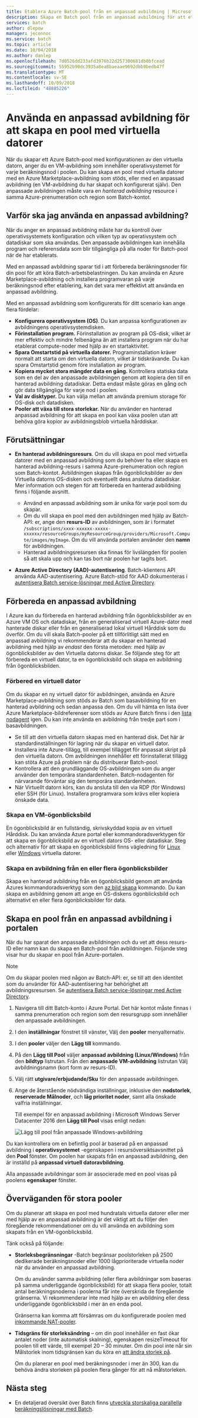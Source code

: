 ```yaml
---
title: Etablera Azure Batch-pool från en anpassad avbildning | Microsoft Docs
description: Skapa en Batch pool från en anpassad avbildning för att etablera beräkningsnoder som innehåller program och data som du behöver för ditt program. Anpassade avbildningar är ett effektivt sätt att konfigurera beräkningsnoder för att köra Batch-arbetsbelastningar.
services: batch
author: dlepow
manager: jeconnoc
ms.service: batch
ms.topic: article
ms.date: 10/04/2018
ms.author: danlep
ms.openlocfilehash: 7d0526dd233afd3976b22d257300681db0bfcead
ms.sourcegitcommit: 55952b90dc3935a8ea8baeaae9692dbb9bedb47f
ms.translationtype: MT
ms.contentlocale: sv-SE
ms.lasthandoff: 10/09/2018
ms.locfileid: "48885226"
---
```

# <a name="use-a-custom-image-to-create-a-pool-of-virtual-machines"></a>Använda en anpassad avbildning för att skapa en pool med virtuella datorer 

När du skapar ett Azure Batch-pool med konfigurationen av den virtuella datorn, anger du en VM-avbildning som innehåller operativsystemet för varje beräkningsnod i poolen. Du kan skapa en pool med virtuella datorer med en Azure Marketplace-avbildning som stöds, eller med en anpassad avbildning (en VM-avbildning du har skapat och konfigurerat själv). Den anpassade avbildningen måste vara en *hanterad avbildning* resource i samma Azure-prenumeration och region som Batch-kontot.

## <a name="why-use-a-custom-image"></a>Varför ska jag använda en anpassad avbildning?

När du anger en anpassad avbildning måste har du kontroll över operativsystemets konfiguration och vilken typ av operativsystem och datadiskar som ska användas. Den anpassade avbildningen kan innehålla program och referensdata som blir tillgängliga på alla noder för Batch-pool när de har etablerats.

Med en anpassad avbildning sparar tid i att förbereda beräkningsnoder för din pool för att köra Batch-arbetsbelastningen. Du kan använda en Azure Marketplace-avbildning och installera programvaran på varje beräkningsnod efter etablering, kan det vara mer effektivt att använda en anpassad avbildning.

Med en anpassad avbildning som konfigurerats för ditt scenario kan ange flera fördelar:

- **Konfigurera operativsystem (OS)**. Du kan anpassa konfigurationen av avbildningens operativsystemdisken. 
- **Förinstallation program.** Förinstallation av program på OS-disk, vilket är mer effektiv och mindre felbenägna än att installera program när du har etablerat compute-noder med hjälp av en startaktivitet.
- **Spara Omstartstid på virtuella datorer.** Programinstallation kräver normalt att starta om den virtuella datorn, vilket är tidskrävande. Du kan spara Omstartstid genom före installation av program. 
- **Kopiera mycket stora mängder data en gång.** Kontrollera statiska data som en del av den anpassade avbildningen genom att kopiera den till en hanterad avbildning datadiskar. Detta endast måste göras en gång och gör data tillgängliga för varje nod i poolen.
- **Val av disktyper.** Du kan välja mellan att använda premium storage för OS-disk och datadisken.
- **Pooler att växa till stora storlekar.** När du använder en hanterad anpassad avbildning för att skapa en pool kan växa poolen utan att behöva göra kopior av avbildningsblob virtuella hårddiskar. 


## <a name="prerequisites"></a>Förutsättningar

- **En hanterad avbildningsresurs**. Om du vill skapa en pool med virtuella datorer med en anpassad avbildning som du behöver ha eller skapa en hanterad avbildning-resurs i samma Azure-prenumeration och region som Batch-kontot. Avbildningen skapas från ögonblicksbilder av den Virtuella datorns OS-disken och eventuellt dess anslutna datadiskar. Mer information och stegen för att förbereda en hanterad avbildning finns i följande avsnitt. 
  - Använd en anpassad avbildning som är unika för varje pool som du skapar.
  - Om du vill skapa en pool med den avbildningen med hjälp av Batch-API: er, ange den **resurs-ID** av avbildningen, som är i formatet `/subscriptions/xxxx-xxxxxx-xxxxx-xxxxxx/resourceGroups/myResourceGroup/providers/Microsoft.Compute/images/myImage`. Om du vill använda portalen använder den **namn** för avbildningen.  
  - Hanterad avbildningsresursen ska finnas för livslängden för poolen så att skala upp och kan tas bort när poolen har tagits bort.

- **Azure Active Directory (AAD)-autentisering**. Batch-klientens API använda AAD-autentisering. Azure Batch-stöd för AAD dokumenteras i [autentisera Batch service-lösningar med Active Directory](batch-aad-auth.md).

## <a name="prepare-a-custom-image"></a>Förbereda en anpassad avbildning

I Azure kan du förbereda en hanterad avbildning från ögonblicksbilder av en Azure VM OS och datadiskar, från en generaliserad virtuell Azure-dator med hanterade diskar eller från en generaliserad lokal virtuell Hårddisk som du överför. Om du vill skala Batch-pooler på ett tillförlitligt sätt med en anpassad avbildning vi rekommenderar att du skapar en hanterad avbildning med hjälp av *endast* den första metoden: med hjälp av ögonblicksbilder av den Virtuella datorns diskar. Se följande steg för att förbereda en virtuell dator, ta en ögonblicksbild och skapa en avbildning från ögonblicksbilden. 

### <a name="prepare-a-vm"></a>Förbered en virtuell dator 

Om du skapar en ny virtuell dator för avbildningen, använda en Azure Marketplace-avbildning som stöds av Batch som basavbildning för en hanterad avbildning och sedan anpassa den.  Om du vill hämta en lista över Azure Marketplace-bildreferenser som stöds av Azure Batch finns i den [lista nodagent](/rest/api/batchservice/account/listnodeagentskus) igen. Du kan inte använda en avbildning från tredje part som i basavbildningen.

* Se till att den virtuella datorn skapas med en hanterad disk. Det här är standardinställningen för lagring när du skapar en virtuell dator.
* Installera inte Azure-tillägg, till exempel tillägget för anpassat skript på den virtuella datorn. Om avbildningen innehåller ett förinstallerat tillägg kan stöta Azure på problem när du distribuerar Batch-pool.
* Kontrollera att den grundläggande OS-avbildningen som du anger använder den temporära standardenheten. Batch-nodagenten för närvarande förväntar sig den temporära standardenheten.
* När Virtuellt datorn körs, kan du ansluta till den via RDP (för Windows) eller SSH (för Linux). Installera programvara som krävs eller kopiera önskade data.  

### <a name="create-a-vm-snapshot"></a>Skapa en VM-ögonblicksbild

En ögonblicksbild är en fullständig, skrivskyddad kopia av en virtuell Hårddisk. Du kan använda Azure portal eller kommandoradsverktygen för att skapa en ögonblicksbild av en virtuell dators OS- eller datadiskar. Steg och alternativ för att skapa en ögonblicksbild finns vägledning för [Linux](../virtual-machines/linux/snapshot-copy-managed-disk.md) eller [Windows](../virtual-machines/windows/snapshot-copy-managed-disk.md) virtuella datorer.

### <a name="create-an-image-from-one-or-more-snapshots"></a>Skapa en avbildning från en eller flera ögonblicksbilder

Skapa en hanterad avbildning från en ögonblicksbild genom att använda Azures kommandoradsverktyg som den [az bild skapa](/cli/azure/image#az_image_create) kommando. Du kan skapa en avbildning genom att ange en OS-diskens ögonblicksbild och alternativt en eller flera ögonblicksbilder för data.

## <a name="create-a-pool-from-a-custom-image-in-the-portal"></a>Skapa en pool från en anpassad avbildning i portalen

När du har sparat den anpassade avbildningen och du vet att dess resurs-ID eller namn kan du skapa en Batch-pool från avbildningen. Följande steg visar hur du skapar en pool från Azure-portalen.

> [!NOTE]
> Om du skapar poolen med någon av Batch-API: er, se till att den identitet som du använder för AAD-autentisering har behörighet att avbildningsresursen. Se [autentisera Batch service-lösningar med Active Directory](batch-aad-auth.md).
>

1. Navigera till ditt Batch-konto i Azure Portal. Det här kontot måste finnas i samma prenumeration och region som den resursgrupp som innehåller den anpassade avbildningen. 
2. I den **inställningar** fönstret till vänster, Välj den **pooler** menyalternativ.
3. I den **pooler** väljer den **Lägg till** kommando.
4. På den **Lägg till Pool** väljer **anpassad avbildning (Linux/Windows)** från den **bildtyp** listrutan. Från den **anpassade VM-avbildning** listrutan Välj avbildningsnamn (kort form av resurs-ID).
5. Välj rätt **utgivare/erbjudande/Sku** för den anpassade avbildningen.
6. Ange de återstående nödvändiga inställningar, inklusive den **nodstorlek**, **reserverade Målnoder**, och **låg prioritet noder**, samt alla önskade valfria inställningar.

    Till exempel för en anpassad avbildning i Microsoft Windows Server Datacenter 2016 den **Lägg till Pool** visas enligt nedan:

    ![Lägg till pool från anpassade Windows-avbildning](media/batch-custom-images/add-pool-custom-image.png)
  
Du kan kontrollera om en befintlig pool är baserad på en anpassad avbildning i **operativsystemet** -egenskapen i resursöversiktsavsnittet på den **Pool** fönster. Om poolen har skapats från en anpassad avbildning, den är inställd på **anpassad virtuell datoravbildning**.

Alla anpassade avbildningar som är associerade med en pool visas på poolens **egenskaper** fönster.

## <a name="considerations-for-large-pools"></a>Överväganden för stora pooler

Om du planerar att skapa en pool med hundratals virtuella datorer eller mer med hjälp av en anpassad avbildning är det viktigt att du följer den föregående rekommendationer om du vill använda en avbildning som skapats från en VM-ögonblicksbild.

Tänk också på följande:

- **Storleksbegränsningar** -Batch begränsar poolstorleken på 2500 dedikerade beräkningsnoder eller 1000 lågprioriterade virtuella noder när du använder en anpassad avbildning.

  Om du använder samma avbildning (eller flera avbildningar som baseras på samma underliggande ögonblicksbild) för att skapa flera pooler, totalt antal beräkningsnoderna i poolerna får inte överskrida de föregående gränserna. Vi rekommenderar inte med hjälp av en avbildning eller dess underliggande ögonblicksbild i mer än en enda pool.

  Gränserna kan komma att försämras om du konfigurerade poolen med [inkommande NAT-pooler](pool-endpoint-configuration.md).

- **Tidsgräns för storleksändring** – om din pool innehåller en fast ökar antalet noder (inte automatisk skalning), egenskapen resizeTimeout för poolen till ett värde, till exempel 20 – 30 minuter. Om din pool inte når sin Målstorlek inom tidsgränsen kan du köra en [att ändra storlek på](/rest/api/batchservice/pool/resize).

  Om du planerar en pool med beräkningsnoder i mer än 300, kan du behöva ändra storleken på poolen flera gånger för att nå målstorleken.

## <a name="next-steps"></a>Nästa steg

- En detaljerad översikt över Batch finns [utveckla storskaliga parallella beräkningslösningar med Batch](batch-api-basics.md).
